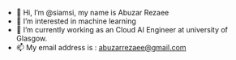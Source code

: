 - 👋 Hi, I’m @siamsi, my name is Abuzar Rezaee
- 👀 I’m interested in machine learning
- 🌱 I’m currently working as an Cloud AI Engineer at university of Glasgow.
- 📫 My email address is : abuzarrezaee@gmail.com

<!---
siamsi/siamsi is a ✨ special ✨ repository because its `README.md` (this file) appears on your GitHub profile.
You can click the Preview link to take a look at your changes.
--->

